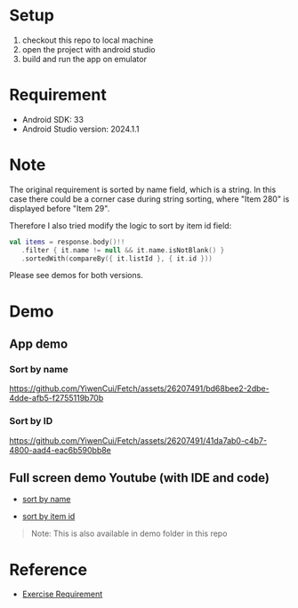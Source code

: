 # Setup

1. checkout this repo to local machine
2. open the project with android studio
3. build and run the app on emulator

# Requirement
* Android SDK: 33
* Android Studio version: 2024.1.1

# Note
The original requirement is sorted by name field, which is a string. In this case there could be a corner case during string sorting, where "Item 280" is displayed before "Item 29".

Therefore I also tried modify the logic to sort by item id field:

``` kotlin
val items = response.body()!!
   .filter { it.name != null && it.name.isNotBlank() }
   .sortedWith(compareBy({ it.listId }, { it.id }))
```

Please see demos for both versions.

# Demo

## App demo


### Sort by name
https://github.com/YiwenCui/Fetch/assets/26207491/bd68bee2-2dbe-4dde-afb5-f2755119b70b

### Sort by ID
https://github.com/YiwenCui/Fetch/assets/26207491/41da7ab0-c4b7-4800-aad4-eac6b590bb8e




## Full screen demo Youtube (with IDE and code)

* [sort by name](https://youtu.be/xbfvkMeWqYM)

* [sort by item id](https://www.youtube.com/watch?v=9huKTGzlXm4)

> Note: This is also available in demo folder in this repo



# Reference
* [Exercise Requirement](https://fetch-hiring.s3.amazonaws.com/mobile.html)


   
